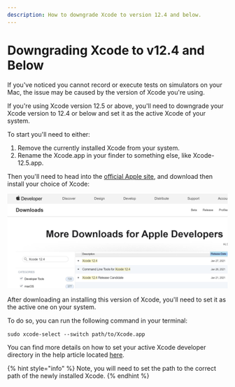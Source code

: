 ```yaml
---
description: How to downgrade Xcode to version 12.4 and below.
---
```


# Downgrading Xcode to v12.4 and Below

If you've noticed you cannot record or execute tests on simulators on your Mac, the issue may be caused by the version of Xcode you're using.

If you're using Xcode version 12.5 or above, you'll need to downgrade your Xcode version to 12.4 or below and set it as the active Xcode of your system.

To start you'll need to either:

1. Remove the currently installed Xcode from your system.
2. Rename the Xcode.app in your finder to something else, like Xcode-12.5.app.

Then you'll need to head into the [official Apple site](https://developer.apple.com/download/more/?=xcode), and download then install your choice of Xcode:

![Apple Download Center.](../.gitbook/assets/image%20%28426%29.png)

After downloading an installing this version of Xcode, you'll need to set it as the active one on your system.

To do so, you can run the following command in your terminal:

```text
sudo xcode-select --switch path/to/Xcode.app
```

You can find more details on how to set your active Xcode developer directory in the help article located [here](https://intercom.help/testprojectio/en/articles/4826614-using-ios-simulators-with-testproject).

{% hint style="info" %}
Note, you will need to set the path to the correct path of the newly installed Xcode.
{% endhint %}



